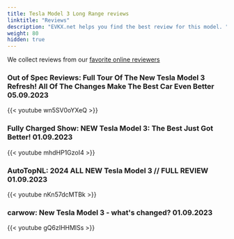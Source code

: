 ```yaml
---
title: Tesla Model 3 Long Range reviews
linktitle: "Reviews"
description: "EVKX.net helps you find the best review for this model. "
weight: 80
hidden: true
---
```

<object type="image/svg+xml" data="../modelnavigation.svg"></object>
We collect reviews from our [favorite online reviewers](/guides/evreviewers/)

### Out of Spec Reviews: Full Tour Of The New Tesla Model 3 Refresh! All Of The Changes Make The Best Car Even Better 05.09.2023

{{< youtube wn5SV0oYXeQ >}}

### Fully Charged Show: NEW Tesla Model 3: The Best Just Got Better! 01.09.2023

{{< youtube mhdHP1GzoI4 >}}

### AutoTopNL: 2024 ALL NEW Tesla Model 3 // FULL REVIEW 01.09.2023

{{< youtube nKn57dcMTBk >}}

### carwow: New Tesla Model 3 - what's changed? 01.09.2023

{{< youtube gQ6zIHHMlSs >}}

